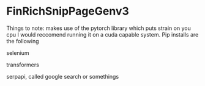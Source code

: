 # FinRichSnipPageGenv3
Things to note:
makes use of the pytorch library which puts strain on you cpu
I would reccomend running it on a cuda capable system.
Pip installs are the following

selenium

transformers

serpapi, called google search or somethings